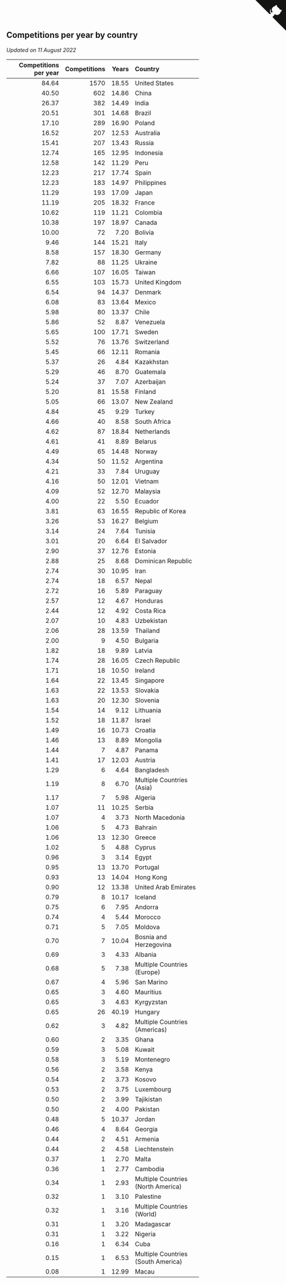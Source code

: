 ## Competitions per year by country

*Updated on 11 August 2022*

| Competitions per year | Competitions | Years | Country |
| ---: | ---: | ---: | :--- |
| 84.64 | 1570 | 18.55 | United States |
| 40.50 | 602 | 14.86 | China |
| 26.37 | 382 | 14.49 | India |
| 20.51 | 301 | 14.68 | Brazil |
| 17.10 | 289 | 16.90 | Poland |
| 16.52 | 207 | 12.53 | Australia |
| 15.41 | 207 | 13.43 | Russia |
| 12.74 | 165 | 12.95 | Indonesia |
| 12.58 | 142 | 11.29 | Peru |
| 12.23 | 217 | 17.74 | Spain |
| 12.23 | 183 | 14.97 | Philippines |
| 11.29 | 193 | 17.09 | Japan |
| 11.19 | 205 | 18.32 | France |
| 10.62 | 119 | 11.21 | Colombia |
| 10.38 | 197 | 18.97 | Canada |
| 10.00 | 72 | 7.20 | Bolivia |
| 9.46 | 144 | 15.21 | Italy |
| 8.58 | 157 | 18.30 | Germany |
| 7.82 | 88 | 11.25 | Ukraine |
| 6.66 | 107 | 16.05 | Taiwan |
| 6.55 | 103 | 15.73 | United Kingdom |
| 6.54 | 94 | 14.37 | Denmark |
| 6.08 | 83 | 13.64 | Mexico |
| 5.98 | 80 | 13.37 | Chile |
| 5.86 | 52 | 8.87 | Venezuela |
| 5.65 | 100 | 17.71 | Sweden |
| 5.52 | 76 | 13.76 | Switzerland |
| 5.45 | 66 | 12.11 | Romania |
| 5.37 | 26 | 4.84 | Kazakhstan |
| 5.29 | 46 | 8.70 | Guatemala |
| 5.24 | 37 | 7.07 | Azerbaijan |
| 5.20 | 81 | 15.58 | Finland |
| 5.05 | 66 | 13.07 | New Zealand |
| 4.84 | 45 | 9.29 | Turkey |
| 4.66 | 40 | 8.58 | South Africa |
| 4.62 | 87 | 18.84 | Netherlands |
| 4.61 | 41 | 8.89 | Belarus |
| 4.49 | 65 | 14.48 | Norway |
| 4.34 | 50 | 11.52 | Argentina |
| 4.21 | 33 | 7.84 | Uruguay |
| 4.16 | 50 | 12.01 | Vietnam |
| 4.09 | 52 | 12.70 | Malaysia |
| 4.00 | 22 | 5.50 | Ecuador |
| 3.81 | 63 | 16.55 | Republic of Korea |
| 3.26 | 53 | 16.27 | Belgium |
| 3.14 | 24 | 7.64 | Tunisia |
| 3.01 | 20 | 6.64 | El Salvador |
| 2.90 | 37 | 12.76 | Estonia |
| 2.88 | 25 | 8.68 | Dominican Republic |
| 2.74 | 30 | 10.95 | Iran |
| 2.74 | 18 | 6.57 | Nepal |
| 2.72 | 16 | 5.89 | Paraguay |
| 2.57 | 12 | 4.67 | Honduras |
| 2.44 | 12 | 4.92 | Costa Rica |
| 2.07 | 10 | 4.83 | Uzbekistan |
| 2.06 | 28 | 13.59 | Thailand |
| 2.00 | 9 | 4.50 | Bulgaria |
| 1.82 | 18 | 9.89 | Latvia |
| 1.74 | 28 | 16.05 | Czech Republic |
| 1.71 | 18 | 10.50 | Ireland |
| 1.64 | 22 | 13.45 | Singapore |
| 1.63 | 22 | 13.53 | Slovakia |
| 1.63 | 20 | 12.30 | Slovenia |
| 1.54 | 14 | 9.12 | Lithuania |
| 1.52 | 18 | 11.87 | Israel |
| 1.49 | 16 | 10.73 | Croatia |
| 1.46 | 13 | 8.89 | Mongolia |
| 1.44 | 7 | 4.87 | Panama |
| 1.41 | 17 | 12.03 | Austria |
| 1.29 | 6 | 4.64 | Bangladesh |
| 1.19 | 8 | 6.70 | Multiple Countries (Asia) |
| 1.17 | 7 | 5.98 | Algeria |
| 1.07 | 11 | 10.25 | Serbia |
| 1.07 | 4 | 3.73 | North Macedonia |
| 1.06 | 5 | 4.73 | Bahrain |
| 1.06 | 13 | 12.30 | Greece |
| 1.02 | 5 | 4.88 | Cyprus |
| 0.96 | 3 | 3.14 | Egypt |
| 0.95 | 13 | 13.70 | Portugal |
| 0.93 | 13 | 14.04 | Hong Kong |
| 0.90 | 12 | 13.38 | United Arab Emirates |
| 0.79 | 8 | 10.17 | Iceland |
| 0.75 | 6 | 7.95 | Andorra |
| 0.74 | 4 | 5.44 | Morocco |
| 0.71 | 5 | 7.05 | Moldova |
| 0.70 | 7 | 10.04 | Bosnia and Herzegovina |
| 0.69 | 3 | 4.33 | Albania |
| 0.68 | 5 | 7.38 | Multiple Countries (Europe) |
| 0.67 | 4 | 5.96 | San Marino |
| 0.65 | 3 | 4.60 | Mauritius |
| 0.65 | 3 | 4.63 | Kyrgyzstan |
| 0.65 | 26 | 40.19 | Hungary |
| 0.62 | 3 | 4.82 | Multiple Countries (Americas) |
| 0.60 | 2 | 3.35 | Ghana |
| 0.59 | 3 | 5.08 | Kuwait |
| 0.58 | 3 | 5.19 | Montenegro |
| 0.56 | 2 | 3.58 | Kenya |
| 0.54 | 2 | 3.73 | Kosovo |
| 0.53 | 2 | 3.75 | Luxembourg |
| 0.50 | 2 | 3.99 | Tajikistan |
| 0.50 | 2 | 4.00 | Pakistan |
| 0.48 | 5 | 10.37 | Jordan |
| 0.46 | 4 | 8.64 | Georgia |
| 0.44 | 2 | 4.51 | Armenia |
| 0.44 | 2 | 4.58 | Liechtenstein |
| 0.37 | 1 | 2.70 | Malta |
| 0.36 | 1 | 2.77 | Cambodia |
| 0.34 | 1 | 2.93 | Multiple Countries (North America) |
| 0.32 | 1 | 3.10 | Palestine |
| 0.32 | 1 | 3.16 | Multiple Countries (World) |
| 0.31 | 1 | 3.20 | Madagascar |
| 0.31 | 1 | 3.22 | Nigeria |
| 0.16 | 1 | 6.34 | Cuba |
| 0.15 | 1 | 6.53 | Multiple Countries (South America) |
| 0.08 | 1 | 12.99 | Macau |


<a href="https://github.com/JustinTimeCuber/wca_statistics" class="github-corner" aria-label="View source on Github"><svg width="80" height="80" viewBox="0 0 250 250" style="fill:#151513; color:#fff; position: absolute; top: 0; border: 0; right: 0;" aria-hidden="true"><path d="M0,0 L115,115 L130,115 L142,142 L250,250 L250,0 Z"></path><path d="M128.3,109.0 C113.8,99.7 119.0,89.6 119.0,89.6 C122.0,82.7 120.5,78.6 120.5,78.6 C119.2,72.0 123.4,76.3 123.4,76.3 C127.3,80.9 125.5,87.3 125.5,87.3 C122.9,97.6 130.6,101.9 134.4,103.2" fill="currentColor" style="transform-origin: 130px 106px;" class="octo-arm"></path><path d="M115.0,115.0 C114.9,115.1 118.7,116.5 119.8,115.4 L133.7,101.6 C136.9,99.2 139.9,98.4 142.2,98.6 C133.8,88.0 127.5,74.4 143.8,58.0 C148.5,53.4 154.0,51.2 159.7,51.0 C160.3,49.4 163.2,43.6 171.4,40.1 C171.4,40.1 176.1,42.5 178.8,56.2 C183.1,58.6 187.2,61.8 190.9,65.4 C194.5,69.0 197.7,73.2 200.1,77.6 C213.8,80.2 216.3,84.9 216.3,84.9 C212.7,93.1 206.9,96.0 205.4,96.6 C205.1,102.4 203.0,107.8 198.3,112.5 C181.9,128.9 168.3,122.5 157.7,114.1 C157.9,116.9 156.7,120.9 152.7,124.9 L141.0,136.5 C139.8,137.7 141.6,141.9 141.8,141.8 Z" fill="currentColor" class="octo-body"></path></svg></a><style>.github-corner:hover .octo-arm{animation:octocat-wave 560ms ease-in-out}@keyframes octocat-wave{0%,100%{transform:rotate(0)}20%,60%{transform:rotate(-25deg)}40%,80%{transform:rotate(10deg)}}@media (max-width:500px){.github-corner:hover .octo-arm{animation:none}.github-corner .octo-arm{animation:octocat-wave 560ms ease-in-out}}</style>
